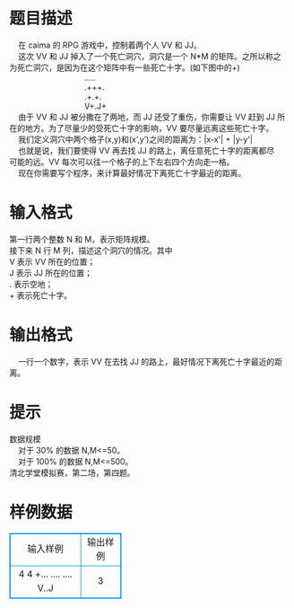 # 

 
 # 题目描述 
&nbsp;&nbsp;&nbsp;&nbsp;在&nbsp;caima&nbsp;的&nbsp;RPG&nbsp;游戏中，控制着两个人&nbsp;VV&nbsp;和&nbsp;JJ。<BR>&nbsp;&nbsp;&nbsp;&nbsp;这次&nbsp;VV&nbsp;和&nbsp;JJ&nbsp;掉入了一个死亡洞穴，洞穴是一个&nbsp;N*M&nbsp;的矩阵。之所以称之<BR>为死亡洞穴，是因为在这个矩阵中有一些死亡十字。(如下图中的+)<BR>&nbsp;&nbsp;&nbsp;&nbsp;&nbsp;&nbsp;&nbsp;&nbsp;&nbsp;&nbsp;&nbsp;&nbsp;&nbsp;&nbsp;&nbsp;&nbsp;&nbsp;&nbsp;&nbsp;&nbsp;&nbsp;&nbsp;&nbsp;&nbsp;&nbsp;&nbsp;&nbsp;&nbsp;&nbsp;&nbsp;&nbsp;&nbsp;&nbsp;&nbsp;.....<BR>&nbsp;&nbsp;&nbsp;&nbsp;&nbsp;&nbsp;&nbsp;&nbsp;&nbsp;&nbsp;&nbsp;&nbsp;&nbsp;&nbsp;&nbsp;&nbsp;&nbsp;&nbsp;&nbsp;&nbsp;&nbsp;&nbsp;&nbsp;&nbsp;&nbsp;&nbsp;&nbsp;&nbsp;&nbsp;&nbsp;&nbsp;&nbsp;&nbsp;&nbsp;.+++.<BR>&nbsp;&nbsp;&nbsp;&nbsp;&nbsp;&nbsp;&nbsp;&nbsp;&nbsp;&nbsp;&nbsp;&nbsp;&nbsp;&nbsp;&nbsp;&nbsp;&nbsp;&nbsp;&nbsp;&nbsp;&nbsp;&nbsp;&nbsp;&nbsp;&nbsp;&nbsp;&nbsp;&nbsp;&nbsp;&nbsp;&nbsp;&nbsp;&nbsp;&nbsp;.+.+.<BR>&nbsp;&nbsp;&nbsp;&nbsp;&nbsp;&nbsp;&nbsp;&nbsp;&nbsp;&nbsp;&nbsp;&nbsp;&nbsp;&nbsp;&nbsp;&nbsp;&nbsp;&nbsp;&nbsp;&nbsp;&nbsp;&nbsp;&nbsp;&nbsp;&nbsp;&nbsp;&nbsp;&nbsp;&nbsp;&nbsp;&nbsp;&nbsp;&nbsp;&nbsp;V+.J+<BR>&nbsp;&nbsp;&nbsp;&nbsp;由于&nbsp;VV&nbsp;和&nbsp;JJ&nbsp;被分撒在了两地，而&nbsp;JJ&nbsp;还受了重伤，你需要让&nbsp;VV&nbsp;赶到&nbsp;JJ&nbsp;所<BR>在的地方。为了尽量少的受死亡十字的影响，VV&nbsp;要尽量远离这些死亡十字。<BR>&nbsp;&nbsp;&nbsp;&nbsp;我们定义洞穴中两个格子(x,y)和(x’,y’)之间的距离为：|x-x'|&nbsp;+&nbsp;|y-y'|<BR>&nbsp;&nbsp;&nbsp;&nbsp;也就是说，我们要使得&nbsp;VV&nbsp;再去找&nbsp;JJ&nbsp;的路上，离任意死亡十字的距离都尽<BR>可能的远。VV&nbsp;每次可以往一个格子的上下左右四个方向走一格。<BR>&nbsp;&nbsp;&nbsp;&nbsp;现在你需要写个程序，来计算最好情况下离死亡十字最近的距离。<BR> 

 
 # 输入格式 
第一行两个整数&nbsp;N&nbsp;和&nbsp;M，表示矩阵规模。<BR>接下来&nbsp;N&nbsp;行&nbsp;M&nbsp;列，描述这个洞穴的情况。其中<BR>V&nbsp;表示&nbsp;VV&nbsp;所在的位置；<BR>J&nbsp;表示&nbsp;JJ&nbsp;所在的位置；<BR>.&nbsp;表示空地；<BR>+&nbsp;表示死亡十字。<BR> 

 
 # 输出格式 
&nbsp;&nbsp;&nbsp;&nbsp;一行一个数字，表示&nbsp;VV&nbsp;在去找&nbsp;JJ&nbsp;的路上，最好情况下离死亡十字最近的距离。<BR> 

 
 # 提示 
数据规模<BR>&nbsp;&nbsp;&nbsp;&nbsp;对于&nbsp;30%&nbsp;的数据&nbsp;N,M&lt;=50。<BR>&nbsp;&nbsp;&nbsp;&nbsp;对于&nbsp;100%&nbsp;的数据&nbsp;N,M&lt;=500。<BR>清北学堂模拟赛，第二场，第四题。 
# 样例数据
<style>
        table,table tr th, table tr td { border:1px solid #0094ff; }
        table { width: 200px; min-height: 25px; line-height: 25px; text-align: center; border-collapse: collapse;}   
    </style>
<table>
	<tr>
		<td>输入样例</td>
		<td>输出样例</td>
	</tr>
<tr><td>4 4
+...
....
....
V..J
</td><td>3</td></tr></table>
